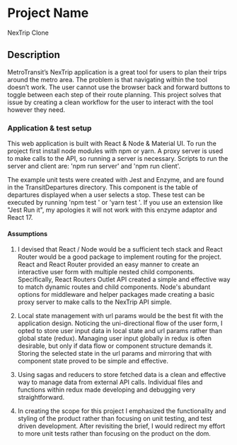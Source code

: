 # Project Name

NexTrip Clone

## Description

MetroTransit’s NexTrip application is a great tool for users to plan their trips around the metro area.  The problem is that navigating within the tool doesn’t work. The user cannot use the browser back and forward buttons to toggle between each step of their route planning.  This project solves that issue by creating a clean workflow for the user to interact with the tool however they need. 


### Application & test setup

This web application is built with React & Node & Material UI.  To run the project first install node modules with npm or yarn.  A proxy server is used to make calls to the API, so running a server is necessary.  Scripts to run the server and client are: 'npm run server' and 'npm run client'. 

The example unit tests were created with Jest and Enzyme, and are found in the TransitDepartures directory.  This component is the table of departures displayed when a user selects a stop. These test can be executed by running 'npm test <file-to-test>' or 'yarn test <file-to-test>'.  If you use an extension like "Jest Run it", my apologies it will not work with this enzyme adaptor and React 17. 

#### Assumptions

1.  I devised that React / Node would be a sufficient tech stack and React Router would be a good package to implement routing for the project.  React and React Router provided an easy manner to create an interactive user form with multiple nested child components.  Specifically, React Routers Outlet API created a simple and effective way to match dynamic routes and child components.  Node's abundant options for middleware and helper packages made creating a basic proxy server to make calls to the NexTrip API simple.

2. Local state management with url params would be the best fit with the application design.  Noticing the uni-directional flow of the user form, I opted to store user input data in local state and url params rather than global state (redux).   Managing user input globally in redux is often desirable, but only if data flow or component structure demands it.  Storing the selected state in the url params and mirroring that with component state proved to be simple and effective. 

3. Using sagas and reducers to store fetched data is a clean and effective way to manage data from external API calls. Individual files and functions within redux made developing and debugging very straightforward.  

4. In creating the scope for this project I emphasized the functionality and styling of the product  rather than focusing on unit testing, and test driven development. After revisiting the brief, I would redirect my effort to more unit tests rather than focusing on the product on the dom. 

